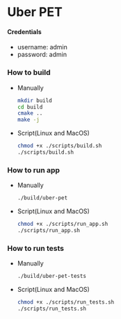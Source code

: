 # Uber PET

#### Credentials
* username: admin
* password: admin

### How to build
* Manually
  ~~~bash
  mkdir build
  cd build
  cmake ..
  make -j
  ~~~
* Script(Linux and MacOS)
  ~~~bash
  chmod +x ./scripts/build.sh
  ./scripts/build.sh
  ~~~

### How to run app
* Manually
  ~~~bash
  ./build/uber-pet
  ~~~
* Script(Linux and MacOS)
  ~~~bash
  chmod +x ./scripts/run_app.sh
  ./scripts/run_app.sh
  ~~~

### How to run tests
* Manually
  ~~~bash
  ./build/uber-pet-tests
  ~~~
* Script(Linux and MacOS)
  ~~~bash
  chmod +x ./scripts/run_tests.sh
  ./scripts/run_tests.sh
  ~~~
